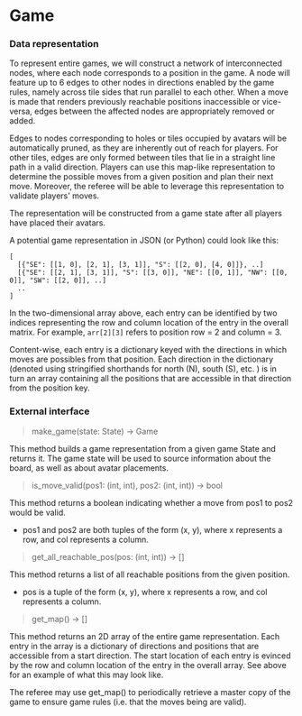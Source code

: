 # Game

### Data representation

To represent entire games, we will construct a network of interconnected nodes, where each node corresponds to a position in the game. A node will feature up to 6 edges to other nodes in directions enabled by the game rules, namely across tile sides that run parallel to each other. When a move is made that renders previously reachable positions inaccessible or vice-versa, edges between the affected nodes are appropriately removed or added. 

Edges to nodes corresponding to holes or tiles occupied by avatars will be automatically pruned, as they are inherently out of reach for players. For other tiles, edges are only formed between tiles that lie in a straight line path in a valid direction. Players can use this map-like representation to determine the possible moves from a given position and plan their next move. Moreover, the referee will be able to leverage this representation to validate players' moves.

The representation will be constructed from a game state after all players have placed their avatars.

A potential game representation in JSON (or Python) could look like this:

```
[
  [{"SE": [[1, 0], [2, 1], [3, 1]], "S": [[2, 0], [4, 0]]}, ..]
  [{"SE": [[2, 1], [3, 1]], "S": [[3, 0]], "NE": [[0, 1]], "NW": [[0, 0]], "SW": [[2, 0]], ..]
  ..
]
```

In the two-dimensional array above, each entry can be identified by two indices representing the row and column location of the entry in the overall matrix. For example, ```arr[2][3]``` refers to position  row = 2 and column = 3.

Content-wise, each entry is a dictionary keyed with the directions in which moves are possibles from that position. Each direction in the dictionary (denoted using stringified shorthands for north (N), south (S), etc. ) is in turn an array containing all the positions that are accessible in that direction from the position key.

### External interface

> make_game(state: State) -> Game

This method builds a game representation from a given game State and returns it. The game state will be used to source information about the board, as well as about avatar placements.

>  is_move_valid(pos1: (int, int), pos2: (int, int)) -> bool

This method returns a boolean indicating whether a move from pos1 to pos2 would be valid. 

- pos1 and pos2 are both tuples of the form (x, y), where x represents a row, and col represents a column.

>  get_all_reachable_pos(pos: (int, int)) -> []

This method returns a list of all reachable positions from the given position.

- pos is a tuple of the form (x, y), where x represents a row, and col represents a column.

>  get_map() -> []

This method returns an 2D array of the entire game representation. Each entry in the array is a dictionary of directions and positions that are accessible from a start direction. The start location of each entry is evinced by the row and column location of the entry in the overall array. See above for an example of what this may look like.

The referee may use get_map() to periodically retrieve a master copy of the game to ensure game rules (i.e. that the moves being are valid).

### 
